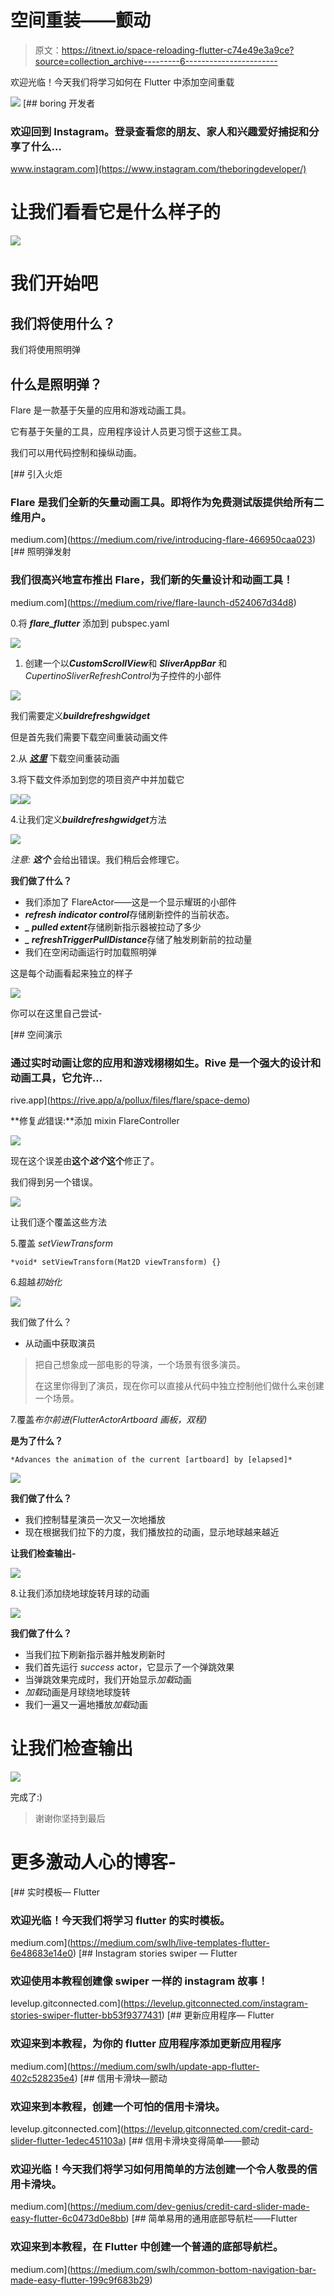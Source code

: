 # 空间重装——颤动

> 原文：<https://itnext.io/space-reloading-flutter-c74e49e3a9ce?source=collection_archive---------6----------------------->

欢迎光临！今天我们将学习如何在 Flutter 中添加空间重载

![](img/20a6bc555d914730f88d6051638cd00a.png)[](https://www.instagram.com/theboringdeveloper/) [## boring 开发者

### 欢迎回到 Instagram。登录查看您的朋友、家人和兴趣爱好捕捉和分享了什么…

www.instagram.com](https://www.instagram.com/theboringdeveloper/) 

# 让我们看看它是什么样子的

![](img/b6d49832250a2ced15e5ae8b5a4574d8.png)

# 我们开始吧

## 我们将使用什么？

我们将使用照明弹

## **什么是照明弹？**

Flare 是一款基于矢量的应用和游戏动画工具。

它有基于矢量的工具，应用程序设计人员更习惯于这些工具。

我们可以用代码控制和操纵动画。

[](https://medium.com/rive/introducing-flare-466950caa023) [## 引入火炬

### Flare 是我们全新的矢量动画工具。即将作为免费测试版提供给所有二维用户。

medium.com](https://medium.com/rive/introducing-flare-466950caa023) [](https://medium.com/rive/flare-launch-d524067d34d8) [## 照明弹发射

### 我们很高兴地宣布推出 Flare，我们新的矢量设计和动画工具！

medium.com](https://medium.com/rive/flare-launch-d524067d34d8) 

0.将 ***flare_flutter*** 添加到 pubspec.yaml

![](img/ccc93a8243e545ba30bf1be461023873.png)

1.  创建一个以***CustomScrollView***和 ***SliverAppBar*** 和*CupertinoSliverRefreshControl*为子控件的小部件

![](img/15aa4cef778a2797bf7f6de1f523bd1e.png)

我们需要定义***buildrefreshgwidget***

但是首先我们需要下载空间重装动画文件

2.从 [***这里***](https://github.com/2d-inc/Flare-Flutter/blob/stable/example/space_reload/assets/space_demo.flr) 下载空间重装动画

3.将下载文件添加到您的项目资产中并加载它

![](img/035c8296b9fb2a8f035a614ca3089325.png)![](img/f590662f1673d21bdebd32a387937d5a.png)

4.让我们定义***buildrefreshgwidget***方法

![](img/b1c9924de517a75809c98c285d25015b.png)

*注意:* ***这个*** 会给出错误。我们稍后会修理它。

**我们做了什么？**

*   我们添加了 FlareActor——这是一个显示耀斑的小部件
*   ***refresh indicator control***存储刷新控件的当前状态。
*   ***_ pulled extent***存储刷新指示器被拉动了多少
*   ***_ refreshTriggerPullDistance***存储了触发刷新前的拉动量
*   我们在空闲动画运行时加载照明弹

这是每个动画看起来独立的样子

![](img/e5240ede11b70ce64124f364f626446a.png)

你可以在这里自己尝试-

 [## 空间演示

### 通过实时动画让您的应用和游戏栩栩如生。Rive 是一个强大的设计和动画工具，它允许…

rive.app](https://rive.app/a/pollux/files/flare/space-demo) 

**修复*此*错误:**添加 mixin FlareController

![](img/1fd496f5e9a3baf9d3d0605234482b7d.png)

现在这个误差由**这个*这个*这个**修正了。

我们得到另一个错误。

![](img/4e07a246033f441912ab5278b42f3da7.png)

让我们逐个覆盖这些方法

5.覆盖 *setViewTransform*

```
*void* setViewTransform(Mat2D viewTransform) {}
```

6.超越*初始化*

![](img/be39324aa20ceaa3ea9cb85ec81da379.png)

我们做了什么？

*   从动画中获取演员

> 把自己想象成一部电影的导演，一个场景有很多演员。
> 
> 在这里你得到了演员，现在你可以直接从代码中独立控制他们做什么来创建一个场景。

7.覆盖*布尔前进(FlutterActorArtboard 画板，双程)*

**是为了什么？**

```
*Advances the animation of the current [artboard] by [elapsed]*
```

![](img/a949112af2f7810a52cfd8b1d309eff4.png)

**我们做了什么？**

*   我们控制彗星演员一次又一次地播放
*   现在根据我们拉下的力度，我们播放拉的动画，显示地球越来越近

**让我们检查输出-**

![](img/ca23fb6f3d68cb21c9c22d22119b7335.png)

8.让我们添加绕地球旋转月球的动画

![](img/05ada74f8213b0932d5bddd09f0b5ab3.png)

**我们做了什么？**

*   当我们拉下刷新指示器并触发刷新时
*   我们首先运行 *success* actor，它显示了一个弹跳效果
*   当弹跳效果完成时，我们开始显示*加载*动画
*   *加载*动画是月球绕地球旋转
*   我们一遍又一遍地播放*加载*动画

# 让我们检查输出

![](img/b6d49832250a2ced15e5ae8b5a4574d8.png)

完成了:)

> 谢谢你坚持到最后

# 更多激动人心的博客-

[](https://medium.com/swlh/live-templates-flutter-6e48683e14e0) [## 实时模板— Flutter

### 欢迎光临！今天我们将学习 flutter 的实时模板。

medium.com](https://medium.com/swlh/live-templates-flutter-6e48683e14e0) [](https://levelup.gitconnected.com/instagram-stories-swiper-flutter-bb53f9377431) [## Instagram stories swiper — Flutter

### 欢迎使用本教程创建像 swiper 一样的 instagram 故事！

levelup.gitconnected.com](https://levelup.gitconnected.com/instagram-stories-swiper-flutter-bb53f9377431) [](https://medium.com/swlh/update-app-flutter-402c528235e4) [## 更新应用程序— Flutter

### 欢迎来到本教程，为你的 flutter 应用程序添加更新应用程序

medium.com](https://medium.com/swlh/update-app-flutter-402c528235e4) [](https://levelup.gitconnected.com/credit-card-slider-flutter-1edec451103a) [## 信用卡滑块—颤动

### 欢迎来到本教程，创建一个可怕的信用卡滑块。

levelup.gitconnected.com](https://levelup.gitconnected.com/credit-card-slider-flutter-1edec451103a) [](https://medium.com/dev-genius/credit-card-slider-made-easy-flutter-6c0473d0e8bb) [## 信用卡滑块变得简单——颤动

### 欢迎光临！今天我们将学习如何用简单的方法创建一个令人敬畏的信用卡滑块。

medium.com](https://medium.com/dev-genius/credit-card-slider-made-easy-flutter-6c0473d0e8bb) [](https://medium.com/swlh/common-bottom-navigation-bar-made-easy-flutter-199c9f683b29) [## 简单易用的通用底部导航栏——Flutter

### 欢迎来到本教程，在 Flutter 中创建一个普通的底部导航栏。

medium.com](https://medium.com/swlh/common-bottom-navigation-bar-made-easy-flutter-199c9f683b29)